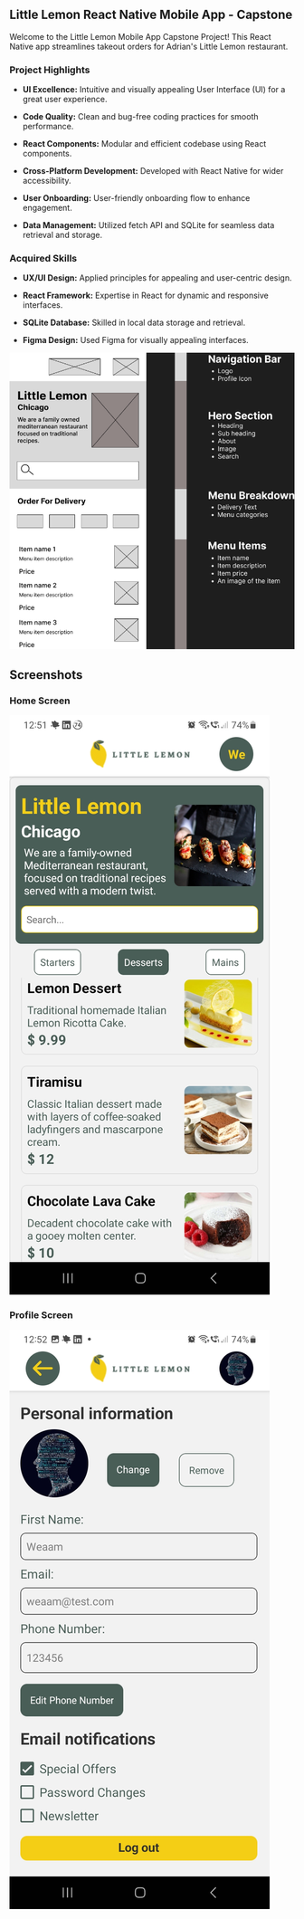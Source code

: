 Little Lemon React Native Mobile App - Capstone
----------------------------------

Welcome to the Little Lemon Mobile App Capstone Project! This React Native app streamlines takeout orders for Adrian's Little Lemon restaurant.

### Project Highlights

*   **UI Excellence:** Intuitive and visually appealing User Interface (UI) for a great user experience.
    
*   **Code Quality:** Clean and bug-free coding practices for smooth performance.
    
*   **React Components:** Modular and efficient codebase using React components.
    
*   **Cross-Platform Development:** Developed with React Native for wider accessibility.
    
*   **User Onboarding:** User-friendly onboarding flow to enhance engagement.
    
*   **Data Management:** Utilized fetch API and SQLite for seamless data retrieval and storage.
    

### Acquired Skills
    
*   **UX/UI Design:** Applied principles for appealing and user-centric design.
    
*   **React Framework:** Expertise in React for dynamic and responsive interfaces.
    
*   **SQLite Database:** Skilled in local data storage and retrieval.
    
*   **Figma Design:** Used Figma for visually appealing interfaces.

![Wireframe](assets/Wireframe.jpg)

## Screenshots

### Home Screen
![Home Screen](assets/home.jpg)

### Profile Screen
![Profile Screen](assets/profile.jpg)

